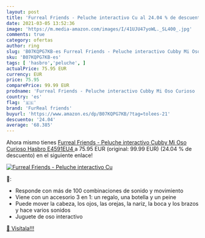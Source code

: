 ```yaml
---
layout: post
title: 'Furreal Friends - Peluche interactivo Cu al 24.04 % de descuento'
date: 2021-03-05 13:52:36
image: 'https://m.media-amazon.com/images/I/41UJU47yoWL._SL400_.jpg'
comments: true
category: ofertas
author: ring
slug: 'B07KQPG7KB-es Furreal Friends - Peluche interactivo Cubby Mi Oso Curioso...'
sku: 'B07KQPG7KB-es'
tags: [ 'hasbro','peluche', ]
actualPrice: 75.95 EUR
currency: EUR
price: 75.95
comparePrice: 99.99 EUR
prodname: 'Furreal Friends - Peluche interactivo Cubby Mi Oso Curioso  Hasbro E4591EU4 '
country: 'es'
flag: '🇪🇸'
brand: 'FurReal friends'
buyurl: 'https://www.amazon.es/dp/B07KQPG7KB/?tag=tolees-21'
descuento: '24.04'
average: '68.385'
---
```


Ahora mismo tienes [Furreal Friends - Peluche interactivo Cubby Mi Oso Curioso  Hasbro E4591EU4 ](https://www.amazon.es/dp/B07KQPG7KB/?tag=tolees-21) a 75.95 EUR (original: 99.99 EUR) (24.04 %  de descuento) en el siguiente enlace!

[![Furreal Friends - Peluche interactivo Cu](https://m.media-amazon.com/images/I/41UJU47yoWL._SL400_.jpg)](https://www.amazon.es/dp/B07KQPG7KB/?tag=tolees-21)

🔎:

- Responde con más de 100 combinaciones de sonido y movimiento
- Viene con un accesorio 3 en 1: un regalo, una botella y un peine
- Puede mover la cabeza, los ojos, las orejas, la nariz, la boca y los brazos y hace varios sonidos
- Juguete de oso interactivo

[🛒 Visítala!!!](https://www.amazon.es/dp/B07KQPG7KB/?tag=tolees-21)
